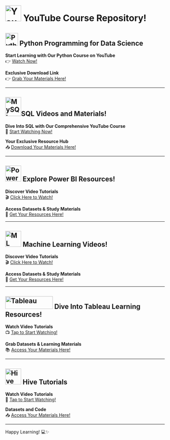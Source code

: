 #  <img src="https://upload.wikimedia.org/wikipedia/commons/0/09/YouTube_full-color_icon_%282017%29.svg" alt="YouTube" width="50" height="50"/> YouTube Course Repository!

## <img src="https://upload.wikimedia.org/wikipedia/commons/c/c3/Python-logo-notext.svg" alt="Python" width="40" height="40"/> Python Programming for Data Science

**Start Learning with Our Python Course on YouTube**   
👉 [Watch Now!](https://www.youtube.com/playlist?list=PL2hXNYim5xvpFvPZZJryKOv0CwHJ8-PgQ)

**Exclusive Download Link**   
👉 [Grab Your Materials Here!](https://drive.google.com/drive/folders/1kxto__WqDuqSBX8HfJ2aV1h-ez0w8LxG)

---
## <img src="https://upload.wikimedia.org/wikipedia/commons/b/b2/Database-mysql.svg" alt="MySQL" width="50" height="60">SQL Videos and Materials! 

**Dive Into SQL with Our Comprehensive YouTube Course**  
🎥 [Start Watching Now!](https://www.youtube.com/playlist?list=PL2hXNYim5xvrxfNc-vKQufysrw-KK1qDf)

**Your Exclusive Resource Hub**   
📥 [Download Your Materials Here!](https://drive.google.com/drive/folders/1GpZdVHT1_Mqh2OHDmm_iHuXOFw6Q4RBD?usp=drive_link)

---
## <img src="https://upload.wikimedia.org/wikipedia/commons/c/cf/New_Power_BI_Logo.svg" alt="PowerBI" width="50" height="50"/>  Explore Power BI Resources! 

**Discover Video Tutorials**   
🎬 [Click Here to Watch!](https://www.youtube.com/playlist?list=PL2hXNYim5xvqW59QZ-6VX39AqTvKCoWvs)

**Access Datasets & Study Materials**   
📩 [Get Your Resources Here!](https://drive.google.com/open?id=1YzWxVHZr_FTEjEPxG3SiVnpLyyw3htoX&usp=drive_fs)

---
## <img src="https://upload.wikimedia.org/wikipedia/commons/a/ac/Logistic-curve.png" alt="ML" width="50" height="50"/>  Machine Learning Videos! 

**Discover Video Tutorials**   
🎬 [Click Here to Watch!](https://www.youtube.com/playlist?list=PL2hXNYim5xvoiCqoy8dDZ9kRN7siVFTF6)

**Access Datasets & Study Materials**   
📩 [Get Your Resources Here!](https://github.com/venkatareddykonasani/book-machine-learning-and-deep-learning-using-python-and-tensorflow)

---
## <img src="https://upload.wikimedia.org/wikipedia/commons/4/4b/Tableau_Logo.png" alt="Tableau" width="150" height="40"/>  Dive Into Tableau Learning Resources!

**Watch Video Tutorials**   
📺 [Tap to Start Watching!](https://www.youtube.com/playlist?list=PL2hXNYim5xvpfgxRQJvCVA-i0IfxRMXCy)

**Grab Datasets & Learning Materials**   
📚 [Access Your Materials Here!](https://drive.google.com/drive/folders/1xzSKt9VuiqXKOIIOTIvkyEZrYWB55sC0?usp=sharing)

---
## <img src="https://upload.wikimedia.org/wikipedia/commons/thumb/b/bb/Apache_Hive_logo.svg/1024px-Apache_Hive_logo.svg.png" alt="Hive" width="50" height="50"/>  Hive Tutorials

**Watch Video Tutorials**   
🎥 [Tap to Start Watching!](https://www.youtube.com/playlist?list=PL2hXNYim5xvovC9PSlTzOBVY6wlTezmG_)

**Datasets and Code**   
📥 [Access Your Materials Here!](https://github.com/venkatareddykonasani/Datasets/tree/master/Hive_Datasets_Code)

---

Happy Learning! 💻✨
